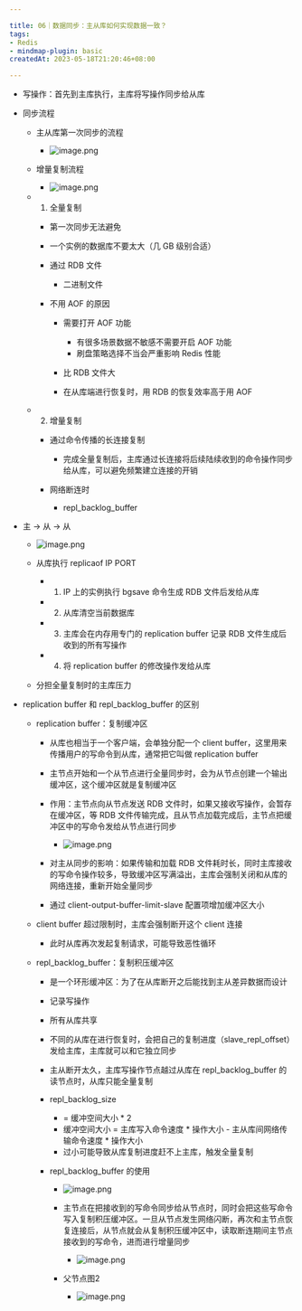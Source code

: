 ```yaml
---

title: 06｜数据同步：主从库如何实现数据一致？
tags:
- Redis
- mindmap-plugin: basic
createdAt: 2023-05-18T21:20:46+08:00

---
```


- 写操作：首先到主库执行，主库将写操作同步给从库
- 同步流程

  - 主从库第一次同步的流程
    - ![image.png](https://cdn.jsdelivr.net/gh/11ze/static/images/redis-06-1.png)

  - 增量复制流程
    - ![image.png](https://cdn.jsdelivr.net/gh/11ze/static/images/redis-06-2.png)

  - 1. 全量复制

      - 第一次同步无法避免
      - 一个实例的数据库不要太大（几 GB 级别合适）
      - 通过 RDB 文件

        - 二进制文件

    - 不用 AOF 的原因

      - 需要打开 AOF 功能

        - 有很多场景数据不敏感不需要开启 AOF 功能
        - 刷盘策略选择不当会严重影响 Redis 性能

      - 比 RDB 文件大
      - 在从库端进行恢复时，用 RDB 的恢复效率高于用 AOF

  - 2. 增量复制

      - 通过命令传播的长连接复制

        - 完成全量复制后，主库通过长连接将后续陆续收到的命令操作同步给从库，可以避免频繁建立连接的开销

    - 网络断连时

      - repl_backlog_buffer

- 主 -> 从 -> 从
  - ![image.png](https://cdn.jsdelivr.net/gh/11ze/static/images/redis-06-3.png)


  - 从库执行 replicaof IP PORT

    - 1. IP 上的实例执行 bgsave 命令生成 RDB 文件后发给从库
    - 2. 从库清空当前数据库
    - 3. 主库会在内存用专门的 replication buffer 记录 RDB 文件生成后收到的所有写操作
    - 4. 将 replication buffer 的修改操作发给从库

  - 分担全量复制时的主库压力

- replication buffer 和 repl_backlog_buffer 的区别

  - replication buffer：复制缓冲区

    - 从库也相当于一个客户端，会单独分配一个 client buffer，这里用来传播用户的写命令到从库，通常把它叫做 replication buffer
    - 主节点开始和一个从节点进行全量同步时，会为从节点创建一个输出缓冲区，这个缓冲区就是复制缓冲区
    - 作用：主节点向从节点发送 RDB 文件时，如果又接收写操作，会暂存在缓冲区，等 RDB 文件传输完成，且从节点加载完成后，主节点把缓冲区中的写命令发给从节点进行同步
      - ![image.png](https://cdn.jsdelivr.net/gh/11ze/static/images/redis-06-4.png)

    - 对主从同步的影响：如果传输和加载 RDB 文件耗时长，同时主库接收的写命令操作较多，导致缓冲区写满溢出，主库会强制关闭和从库的网络连接，重新开始全量同步
    - 通过 client-output-buffer-limit-slave 配置项增加缓冲区大小

  - client buffer 超过限制时，主库会强制断开这个 client 连接

    - 此时从库再次发起复制请求，可能导致恶性循环

  - repl_backlog_buffer：复制积压缓冲区

    - 是一个环形缓冲区：为了在从库断开之后能找到主从差异数据而设计
    - 记录写操作
    - 所有从库共享
    - 不同的从库在进行恢复时，会把自己的复制进度（slave_repl_offset）发给主库，主库就可以和它独立同步
    - 主从断开太久，主库写操作节点越过从库在 repl_backlog_buffer 的读节点时，从库只能全量复制
    - repl_backlog_size

      - = 缓冲空间大小 * 2
      - 缓冲空间大小 = 主库写入命令速度 * 操作大小 - 主从库间网络传输命令速度 * 操作大小
      - 过小可能导致从库复制进度赶不上主库，触发全量复制

    - repl_backlog_buffer 的使用
      - ![image.png](https://cdn.jsdelivr.net/gh/11ze/static/images/redis-06-5.png)


      - 主节点在把接收到的写命令同步给从节点时，同时会把这些写命令写入复制积压缓冲区。一旦从节点发生网络闪断，再次和主节点恢复连接后，从节点就会从复制积压缓冲区中，读取断连期间主节点接收到的写命令，进而进行增量同步
        - ![image.png](https://cdn.jsdelivr.net/gh/11ze/static/images/redis-06-6.png)

      - 父节点图2
        - ![image.png](https://cdn.jsdelivr.net/gh/11ze/static/images/redis-06-7.png)
